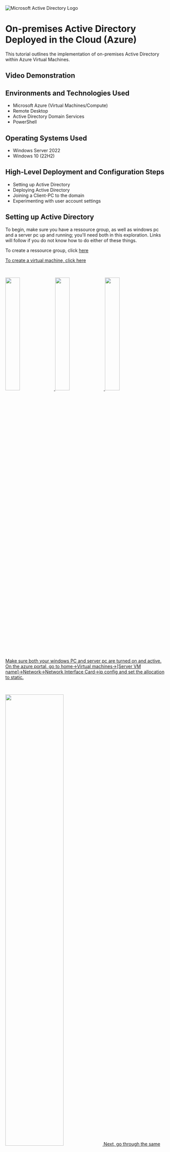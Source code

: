 <img src="https://i.imgur.com/pU5A58S.png" alt="Microsoft Active Directory Logo"/>
</p>

<h1>On-premises Active Directory Deployed in the Cloud (Azure)</h1>
This tutorial outlines the implementation of on-premises Active Directory within Azure Virtual Machines.<br />


<h2>Video Demonstration</h2>

<h2>Environments and Technologies Used</h2>

- Microsoft Azure (Virtual Machines/Compute)
- Remote Desktop
- Active Directory Domain Services
- PowerShell

<h2>Operating Systems Used </h2>

- Windows Server 2022
- Windows 10 (22H2)

<h2>High-Level Deployment and Configuration Steps</h2>

- Setting up Active Directory
- Deploying Active Directory
- Joining a Client-PC to the domain
- Experimenting with user account settings

<h2>Setting up Active Directory</h2>

<p>
</p>
<p>
To begin, make sure you have a ressource group, as well as windows pc and a server pc up and running; you'll need both in this exploration. Links will follow if you do not know how to do either of these things.
<p>
To create a ressource group, click <a href="https://github.com/Annorbi/Ressource-Group"> here 
<p>
To create a virtual machine, click <a href="https://github.com/Annorbi/Virtual-Machines"> here 
</p>
</p>
<br />

<p>
<img src="https://i.imgur.com/1t2CgDm.png" height="30%" width="30%" <p> <img src="https://i.imgur.com/1G8byry.png" height="30%" width="30%" <p> <img src="https://i.imgur.com/PDRqQxl.png" height="30%" width="30%"
</p>
<p>
Make sure both your windows PC and server pc are turned on and active. On the azure portal, go to home→Virtual machines→[Server VM name]→Network→Network Interface Card→ip config and set the allocation to static.
</p>
<br />

<p>
<img src="https://i.imgur.com/szk2PsH.png" height="60%" width="60%"
<p>
Next, go through the same thing for the Client PC but instead of changing the allocation, you'll change the ip address to that of the windows server pc's private IP in the dns settings.
</p>
<br />

<p>
<img src="https://i.imgur.com/QR281kT.png" height="60%" width="60%" 
</p>
<p>
From the windows PC, ping the server PC's private address to make sure things work. You should be able to do this as both PC should be "connected". You be able to see a screen like this one, where the two PCs are communicating with each other.
</p>
<br />

<p>
<img src="https://i.imgur.com/14pmlnG.png" height="60%" width="60%" 
</p>
<p>
Next, you can very the connection by typing the command "ipconfig /all" and make sure that the [dns settings] match the private ip adress of the DC1 from earlier. From there, you are ready to deploy Active Directory.
</p>
<br />

<h2>Deploying Active Directory</h2>

<p>
<img src="https://i.imgur.com/fYl7wl9.png" height="30%" width="30%" <p> <img src="https://i.imgur.com/EYzG8SR.png" height="30%" width="30%" <p> <img src="https://i.imgur.com/SZowAcZ.png" height="30%" width="30%" <p> <img src="https://i.imgur.com/UrzXIYr.png" height="30%" width="30%" <p> <img src="https://i.imgur.com/EYzG8SR.png" height="30%" width="30%"  <p> <img src="https://i.imgur.com/mqHfJEt.png" height="30%" width="30%"  <p> <img src="https://i.imgur.com/uN8TLfu.png" height="30%" width="30%"  <p> <img src="https://i.imgur.com/WgOwxCe.png" height="30%" width="30%"  <p> <img src="https://i.imgur.com/2NY39jM.png" height="30%" width="30%"  <p> <img src="https://i.imgur.com/Df9gDOp.png" height="30%" width="30%"
</p>
<p>
On the windows server, install active directory <b>domain services</b>. Make sure to follow very closely.
</p>
<br />

<p>
<img src="https://i.imgur.com/oHJmP3s.png" height="30%" width="30%" <p> <img src="https://i.imgur.com/0SLf2Sw.png" height="30%" width="30%" <p> <img src="https://i.imgur.com/n0fzds6.png" height="30%" width="30%" <p> <img src="https://i.imgur.com/qM3dNjs.png" height="30%" width="30%" <p> <img src="https://i.imgur.com/udJiHnt.png" height="30%" width="30%"  <p> <img src="https://i.imgur.com/Gql08LO.png" height="30%" width="30%"  <p> <img src="https://i.imgur.com/0mTSLe4.png" height="30%" width="30%"  <p> <img src="https://i.imgur.com/aQvkhJ3.png" height="30%" width="30%"  <p> <img src="https://i.imgur.com/rvn9C4Y.png" height="30%" width="30%" 
</p>
</p>
<p>
Once you have the domain services installed, it is time to configure it by promoting as a DC (Domain Controller); setup a new forest (name your domain and take note of it). In the next screen, create a password and also take note of it. Don't forget to disable the dns settings, we won't need those. Afterwards, you can just press "next" to most of the pages. Once you reach the end, you'll be prompted to "install". Go ahead and do so; once the install finishes, you'll probably lose connection; do not panic, this is normal and your VM will be restarted.
</p>
<br />


<p>
<img src="https://i.imgur.com/sKetQDA.png" height="60%" width="60%" 
</p>
<p>
Once you log back in, make sure to log in as a domain user by typing "[domain name here]\username" and input your password as usual. So in this case here it would look like this: mydomain.com\labuser
</p>
<br />

<p>
<img src="https://i.imgur.com/kUUt5Zi.png" height="30%" width="30%" <p> <img src="https://i.imgur.com/joebe15.png" height="30%" width="30%" <p> <img src="https://i.imgur.com/pFM23XA.png" height="30%" width="30%" <p> <img src="https://i.imgur.com/WbUFdRd.png" height="30%" width="30%" <p> <img src="https://i.imgur.com/KMAj5jT.png" height="30%" width="30%"  <p> <img src="https://i.imgur.com/TYjm8Hd.png" height="30%" width="30%"  <p> <img src="https://i.imgur.com/QSMoBTX.png" height="30%" width="30%"  <p> <img src="https://i.imgur.com/3ucqEXg.png" height="30%" width="30%"  <p> <img src="https://i.imgur.com/GgYdzCJ.png" height="30%" width="30%"  <p> <img src="https://i.imgur.com/nJMoaaU.png" height="30%" width="30%" 
</p>
<p>
Next, we need to test out the domain by creating both OUs (Organiasational Units) as well as users. To create an Ou, simply find "tools", "Active Directory Users and Computers" → [domain name] (right click it) → new → Organizational Unit. For this example, we will be creating the Admin, Employees, and Clients OUs. We are using the the "_" to help us easily find our newly created groups. To do so, [domain name] (right click) → new → user. Give this user <i>"domain admin"</i> rights. This is not to be confused for regular <i>"admin"</i>; the two are not the same. Lastly, go to the "builtin" and "remote dekstop users", add the user you just created in "member of". Once you are done with all of that, try to log in using your newly created admin. We will be using this account from now on. Make sure to set the password to "never expire" and take note of it, you'll need it later.
</p>
<br />


<h2>Joining the Client pc to the domain</h2>


<p>
</p>
<p>
Make sure your VM was restarted and then get ready to join your client pc (windows PC) to the newly created domain.
</p>
<p>
<img src="https://i.imgur.com/8djCy2i.png" height="40%" width="40%" <p> <img src="https://i.imgur.com/ZQ2uveK.png" height="40%" width="40%"
</p>
<p>
Make sure to right-click and hit "propreties" 
</p>
<br />


<p>
<img src="https://i.imgur.com/HqIT6ey.png" height="60%" width="60%" 
</p>
<p>
Find "advance system settings" and then locate the <i>network id</i>.
</p>
<br />


<p>
<img src="https://i.imgur.com/nTo8HMg.png" height="60%" width="60%" 
</p>
<p>
Add in the admin account and password you created over in the previous step. For this example, it'll be "Jane Doe". For the domain name, you'll need to enter the domain name you created earlier. In this example, we used "mydomain.com". Once done, hit "next".
</p>
<br />

<p>
<img src="https://i.imgur.com/D3ttMF5.png" height="40%" width="40%"  <p> <img src="https://i.imgur.com/2jdBOyw.png" height="40%" width="40%"
</p>
<p>
Make sure the info's good and then press "next" a couple of times. Your vm will be restarted to join the domain, that's all good. Wait for it to be done and once it is, log back in. You can verify that you are in fact registered to the domain by once again right clicking on "my pc" and finding "system propreties".
</p>
<br />

<p>
<img src="https://i.imgur.com/J654ATf.png" height="40%" width="40%"  <p> <img src="https://i.imgur.com/QSTQj5W.png" height="40%" width="40%" <p> <img src="https://i.imgur.com/SFF6jGH.png" height="40%" width="40%"
</p>
<p>
Next, make sure to allow "domain users" to login to this PC; this will be required for the next step.
</p>

<p>
<img src="https://i.imgur.com/0OxAnHb.png" height="40%" width="40%"  <p> <img src="https://i.imgur.com/QjIYKrx.png" height="40%" width="40%"
</p>
<p>
Once everything is all setup, go back to the server and find the "Computers" tab in active directory. You should now be able to see the windows PC. Go ahead and drag and drop it over to the "_CLIENTS" OU we created a while ago. Once you are done with that, we can move on to the next stage.
</p>
<br />

<h2>Spoofing employees</h2>

<p>
<img src="https://i.imgur.com/0OxAnHb.png" height="40%" width="40%"  <p> <img src="https://i.imgur.com/QjIYKrx.png" height="40%" width="40%"
</p>
<p>
Now, we will create a script that will generate a bunch of fake employees for testing purposes. Switch back to DC1 (windows server pc) and open powershell ISE as an administrator.
</p>
<br />

<p>
<img src="https://i.imgur.com/0OxAnHb.png" height="40%" width="40%"  <p> <img src="https://i.imgur.com/QjIYKrx.png" height="40%" width="40%"
</p>
<p>
Paste the provided script <a href="https://github.com/joshmadakor1/AD_PS/blob/master/Generate-Names-Create-Users.ps1"> <br /> to generate as many users as desired (maybe stick to 100 or less).
</p>
<br />

<p>
<img src="https://i.imgur.com/0OxAnHb.png" height="40%" width="40%"  <p> <img src="https://i.imgur.com/QjIYKrx.png" height="40%" width="40%"
</p>
<p>
Once everything is all setup, go back to the server and find the "Computers" tab in active directory. You should now be able to see the windows PC. Go ahead and drag and drop it over to the "_CLIENTS" OU we created a while ago. Once you are done with that, we can move on to the next stage.
</p>
<br />

<p>
<img src="https://i.imgur.com/0OxAnHb.png" height="40%" width="40%"  <p> <img src="https://i.imgur.com/QjIYKrx.png" height="40%" width="40%"
</p>
<p>
Observe the newly created users under the “_EMPLOYEES” OU. Choose a random employee name and login as them from the client PC. Before you do this though, make sure to allow them to remote connect. The username will be their "name". The default password will be "Password1". For example, we will try to login as "cumu.fin". So, we would enter "mydomain.com\cumu.fin" as the username and "Password1" for the password.
</p>
<br />

<p>
<img src="https://i.imgur.com/0OxAnHb.png" height="40%" width="40%"  <p> <img src="https://i.imgur.com/QjIYKrx.png" height="40%" width="40%"
</p>
<p>
Once everything is all setup, go back to the server and find the "Computers" tab in active directory. You should now be able to see the windows PC. Go ahead and drag and drop it over to the "_CLIENTS" OU we created a while ago. Once you are done with that, we can move on to the next stage.
</p>
<br />

<h2>Practicing handling user account settings</h2>


Dealing with Account Lockouts
Get logged into dc-1
Pick a random user account you created previously
Attempt to log in with it 10 times with a bad password

Configure Group Policy to Lockout the account after 5 attempts:
How To Configure Account Lockout Threshold in Group Policy

Attempt to log in with it 6 times with a bad password

Observe that the account has been locked out within Active Directory
Unlock the account
Reset the password
Attempt to login with it

Enabling and Disabling Accounts
Disable the same account in Active Directory
Attempt to login with it, observe the error message
Re-enable the account and attempt to login with it.

Observing Logs
Observe the logs in the Domain Controller
Observe the logs on the client Machine
Precursor to cybersecurity and security operations: joshmadakor.tech/cyber

GPMC.MSC → Group Policy Managment → Forest → Domains → Default domain Policy
